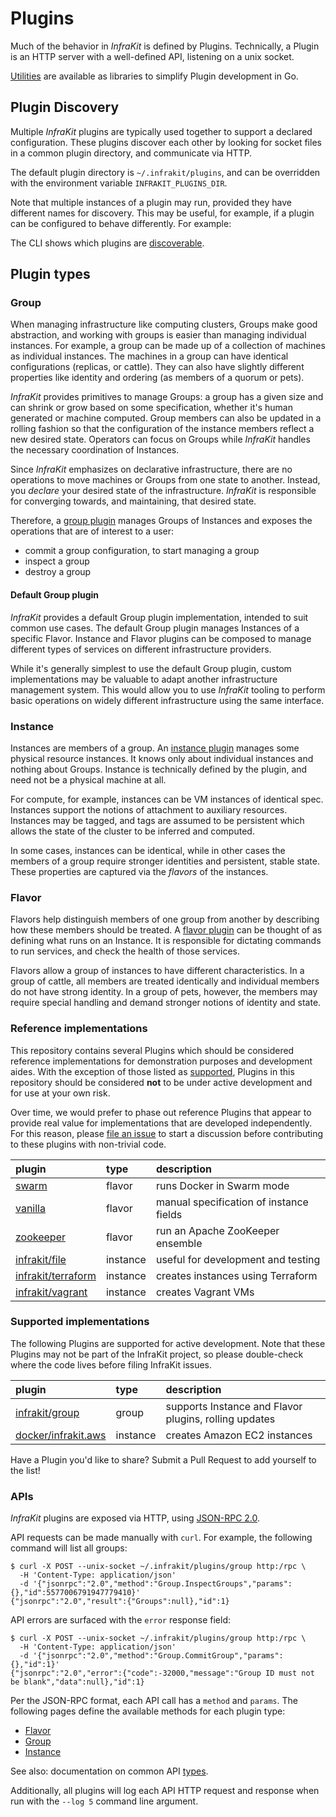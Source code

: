 # Plugins

Much of the behavior in _InfraKit_ is defined by Plugins.  Technically, a Plugin is an HTTP server with a well-defined
API, listening on a unix socket.

[Utilities](pkg/rpc) are available as libraries to simplify Plugin development in Go.

## Plugin Discovery

Multiple _InfraKit_ plugins are typically used together to support a declared configuration.  These plugins discover
each other by looking for socket files in a common plugin directory, and communicate via HTTP.

The default plugin directory is `~/.infrakit/plugins`, and can be overridden with the environment variable
`INFRAKIT_PLUGINS_DIR`.

Note that multiple instances of a plugin may run, provided they have different names for discovery.  This may be useful,
for example, if a plugin can be configured to behave differently. For example:

The CLI shows which plugins are [discoverable](cmd/cli/README.md#list-plugins).

## Plugin types
### Group
When managing infrastructure like computing clusters, Groups make good abstraction, and working with groups is easier
than managing individual instances. For example, a group can be made up of a collection
of machines as individual instances. The machines in a group can have identical configurations (replicas, or cattle).
They can also have slightly different properties like identity and ordering (as members of a quorum or pets).

_InfraKit_ provides primitives to manage Groups: a group has a given size and can shrink or grow based on some
specification, whether it's human generated or machine computed.
Group members can also be updated in a rolling fashion so that the configuration of the instance members reflect a new
desired state.  Operators can focus on Groups while _InfraKit_ handles the necessary coordination of Instances.

Since _InfraKit_ emphasizes on declarative infrastructure, there are no operations to move machines or Groups from one
state to another.  Instead, you _declare_ your desired state of the infrastructure.  _InfraKit_ is responsible
for converging towards, and maintaining, that desired state.

Therefore, a [group plugin](pkg/spi/group/spi.go) manages Groups of Instances and exposes the operations that are of
interest to a user:

  + commit a group configuration, to start managing a group
  + inspect a group
  + destroy a group

#### Default Group plugin
_InfraKit_ provides a default Group plugin implementation, intended to suit common use cases.  The default Group plugin
manages Instances of a specific Flavor.  Instance and Flavor plugins can be composed to manage different types of
services on different infrastructure providers.

While it's generally simplest to use the default Group plugin, custom implementations may be valuable to adapt another
infrastructure management system.  This would allow you to use _InfraKit_ tooling to perform basic operations on widely
different infrastructure using the same interface.

### Instance
Instances are members of a group. An [instance plugin](pkg/spi/instance/spi.go) manages some physical resource instances.
It knows only about individual instances and nothing about Groups.  Instance is technically defined by the plugin, and
need not be a physical machine at all.

For compute, for example, instances can be VM instances of identical spec. Instances
support the notions of attachment to auxiliary resources.  Instances may be tagged, and tags are assumed to be
persistent which allows the state of the cluster to be inferred and computed.

In some cases, instances can be identical, while in other cases the members of a group require stronger identities and
persistent, stable state. These properties are captured via the _flavors_ of the instances.

### Flavor
Flavors help distinguish members of one group from another by describing how these members should be treated.
A [flavor plugin](pkg/spi/flavor/spi.go) can be thought of as defining what runs on an Instance.
It is responsible for dictating commands to run services, and check the health of those services.

Flavors allow a group of instances to have different characteristics.  In a group of cattle,
all members are treated identically and individual members do not have strong identity.  In a group of pets,
however, the members may require special handling and demand stronger notions of identity and state.


### Reference implementations
This repository contains several Plugins which should be considered reference implementations for demonstration purposes
and development aides.  With the exception of those listed as
[supported](#supported-implementations), Plugins in this repository should be considered **not** to be under active
development and for use at your own risk.

Over time, we would prefer to phase out reference Plugins that appear to provide real value for implementations that
are developed independently.  For this reason, please [file an issue](https://github.com/docker/infrakit/issues/new)
to start a discussion before contributing to these plugins with non-trivial code.

| plugin                                             | type     | description                             |
|:---------------------------------------------------|:---------|:----------------------------------------|
| [swarm](pkg/example/flavor/swarm)                      | flavor   | runs Docker in Swarm mode               |
| [vanilla](pkg/example/flavor/vanilla)                  | flavor   | manual specification of instance fields |
| [zookeeper](pkg/example/flavor/zookeeper)              | flavor   | run an Apache ZooKeeper ensemble        |
| [infrakit/file](pkg/example/instance/file)             | instance | useful for development and testing      |
| [infrakit/terraform](pkg/example/instance/terraform)   | instance | creates instances using Terraform       |
| [infrakit/vagrant](pkg/example/instance/vagrant)       | instance | creates Vagrant VMs                     |


### Supported implementations
The following Plugins are supported for active development.  Note that these Plugins may not be part of the InfraKit
project, so please double-check where the code lives before filing InfraKit issues.

| plugin                                                        | type     | description                                           |
|:--------------------------------------------------------------|:---------|:------------------------------------------------------|
| [infrakit/group](cmd/group)                                   | group    | supports Instance and Flavor plugins, rolling updates |
| [docker/infrakit.aws](https://github.com/docker/infrakit.aws) | instance | creates Amazon EC2 instances                          |

Have a Plugin you'd like to share?  Submit a Pull Request to add yourself to the list!

### APIs
_InfraKit_ plugins are exposed via HTTP, using [JSON-RPC 2.0](http://www.jsonrpc.org/specification).

API requests can be made manually with `curl`.  For example, the following command will list all groups:
```console
$ curl -X POST --unix-socket ~/.infrakit/plugins/group http:/rpc \
  -H 'Content-Type: application/json'
  -d '{"jsonrpc":"2.0","method":"Group.InspectGroups","params":{},"id":5577006791947779410}'
{"jsonrpc":"2.0","result":{"Groups":null},"id":1}
```

API errors are surfaced with the `error` response field:
```console
$ curl -X POST --unix-socket ~/.infrakit/plugins/group http:/rpc \
  -H 'Content-Type: application/json'
  -d '{"jsonrpc":"2.0","method":"Group.CommitGroup","params":{},"id":1}'
{"jsonrpc":"2.0","error":{"code":-32000,"message":"Group ID must not be blank","data":null},"id":1}
```

Per the JSON-RPC format, each API call has a `method` and `params`.  The following pages define the available methods
for each plugin type:
- [Flavor](flavor.md)
- [Group](group.md)
- [Instance](instance.md)

See also: documentation on common API [types](types.md).

Additionally, all plugins will log each API HTTP request and response when run with the `--log 5` command line argument.
